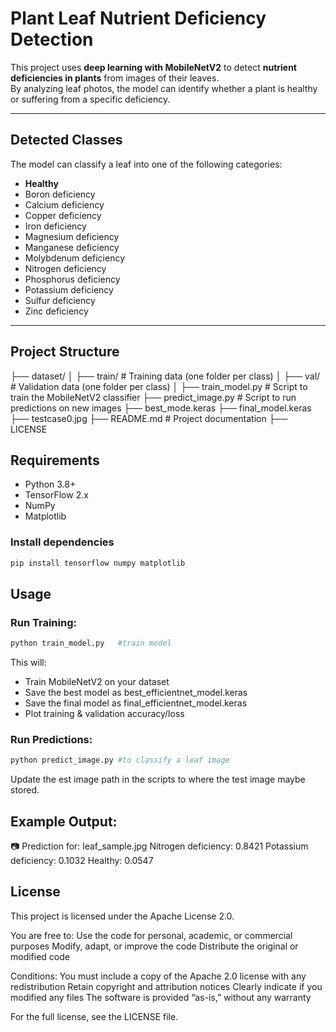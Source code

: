 # Plant Leaf Nutrient Deficiency Detection 

This project uses **deep learning with MobileNetV2** to detect **nutrient deficiencies in plants** from images of their leaves.  
By analyzing leaf photos, the model can identify whether a plant is healthy or suffering from a specific deficiency.

---

## Detected Classes
The model can classify a leaf into one of the following categories:

- **Healthy**
- Boron deficiency
- Calcium deficiency
- Copper deficiency
- Iron deficiency
- Magnesium deficiency
- Manganese deficiency
- Molybdenum deficiency
- Nitrogen deficiency
- Phosphorus deficiency
- Potassium deficiency
- Sulfur deficiency
- Zinc deficiency

---

## Project Structure
├── dataset/
│ ├── train/ # Training data (one folder per class)
│ ├── val/ # Validation data (one folder per class)
│
├── train_model.py # Script to train the MobileNetV2 classifier
├── predict_image.py # Script to run predictions on new images
├── best_mode.keras
├── final_model.keras
├── testcase0.jpg
├── README.md # Project documentation
├── LICENSE 

## Requirements
- Python 3.8+
- TensorFlow 2.x
- NumPy
- Matplotlib

### Install dependencies
```bash
pip install tensorflow numpy matplotlib
```

## Usage

### Run Training:

```bash
python train_model.py   #train model
```
This will:
  -  Train MobileNetV2 on your dataset
  -  Save the best model as best_efficientnet_model.keras
  -  Save the final model as final_efficientnet_model.keras
  -  Plot training & validation accuracy/loss

### Run Predictions:

```bash
python predict_image.py #to classify a leaf image
```
Update the est image path in the scripts to where the test image maybe stored.

## Example Output:
📷 Prediction for: leaf_sample.jpg
Nitrogen deficiency: 0.8421
Potassium deficiency: 0.1032
Healthy: 0.0547


## License

This project is licensed under the Apache License 2.0.

You are free to: Use the code for personal, academic, or commercial purposes Modify, adapt, or improve the code Distribute the original or modified code

Conditions: You must include a copy of the Apache 2.0 license with any redistribution Retain copyright and attribution notices Clearly indicate if you modified any files The software is provided “as-is,” without any warranty

For the full license, see the LICENSE file.